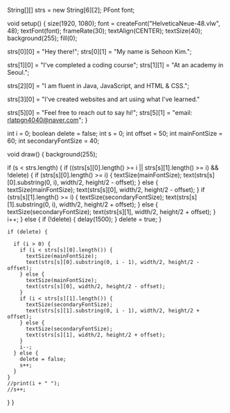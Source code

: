 String[][] strs = new String[6][2];
PFont font;

void setup() {
  size(1920, 1080);
  font = createFont("HelveticaNeue-48.vlw", 48);
  textFont(font);
  frameRate(30);
  textAlign(CENTER);
  textSize(40);
  background(255);
  fill(0);

  strs[0][0] = "Hey there!";
  strs[0][1] = "My name is Sehoon Kim.";

  strs[1][0] = "I've completed a coding course";
  strs[1][1] = "At an academy in Seoul.";

  strs[2][0] = "I am fluent in Java, JavaScript, and HTML & CSS.";

  strs[3][0] = "I've created websites and art using what I've learned."

  strs[5][0] = "Feel free to reach out to say hi!";
  strs[5][1] = "email: rlatpgn4040@naver.com";
}

int i = 0;
boolean delete = false;
int s = 0;
int offset = 50;
int mainFontSize = 60;
int secondaryFontSize = 40;


void draw() {
  background(255);

  if (s < strs.length) {
    if ((strs[s][0].length() >= i || strs[s][1].length() >= i) && !delete) {
      if (strs[s][0].length() >= i) {
        textSize(mainFontSize);
        text(strs[s][0].substring(0, i), width/2, height/2 - offset);
      } else {
        textSize(mainFontSize);
        text(strs[s][0], width/2, height/2 - offset);
      }
      if (strs[s][1].length() >= i) {
        textSize(secondaryFontSize);
        text(strs[s][1].substring(0, i), width/2, height/2 + offset);
      } else {
        textSize(secondaryFontSize);
        text(strs[s][1], width/2, height/2 + offset);
      }
      i++;
    } else {
      if (!delete) {
        delay(1500);
      }
      delete = true;
    }


    if (delete) {

      if (i > 0) {
        if (i < strs[s][0].length()) {
          textSize(mainFontSize);
          text(strs[s][0].substring(0, i - 1), width/2, height/2 - offset);
        } else {
          textSize(mainFontSize);
          text(strs[s][0], width/2, height/2 - offset);
        }
        if (i < strs[s][1].length()) {
          textSize(secondaryFontSize);
          text(strs[s][1].substring(0, i - 1), width/2, height/2 + offset);
        } else {
          textSize(secondaryFontSize);
          text(strs[s][1], width/2, height/2 + offset);
        }
        i--;
      } else {
        delete = false;
        s++;
      }
    }
    //print(i + " ");
    //s++;
  }
}

